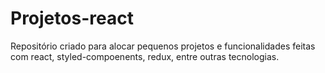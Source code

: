 # Projetos-react

Repositório criado para alocar pequenos projetos e funcionalidades feitas com react, styled-compoenents, redux, entre outras tecnologias.
